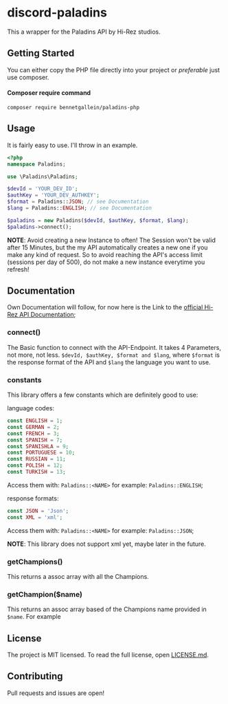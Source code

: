# discord-paladins

This a wrapper for the Paladins API by Hi-Rez studios.

## Getting Started

You can either copy the PHP file directly into your project or _preferable_ just use composer.

#### Composer require command
`composer require bennetgallein/paladins-php`

## Usage

It is fairly easy to use. I'll throw in an example.

```php
<?php
namespace Paladins;

use \Paladins\Paladins;

$devId = 'YOUR_DEV_ID';
$authKey = 'YOUR_DEV_AUTHKEY';
$format = Paladins::JSON; // see Documentation
$lang = Paladins::ENGLISH; // see Documentation

$paladins = new Paladins($devId, $authKey, $format, $lang);
$paladins->connect();
```

__NOTE__: Avoid creating a new Instance to often! The Session won't be valid after 15 Minutes, but the my API automatically creates a new one if you make any kind of request. So to avoid reaching the API's access limit (sessions per day of 500), do not make a new instance everytime you refresh!
## Documentation

Own Documentation will follow, for now here is the Link to the [official Hi-Rez API Documentation](https://docs.google.com/document/d/1OFS-3ocSx-1Rvg4afAnEHlT3917MAK_6eJTR6rzr-BM/edit);

### connect()

The Basic function to connect with the API-Endpoint. It takes 4 Parameters, not more, not less.
`$devId, $authKey, $format and $lang`, where `$format` is the response format of the API and `$lang` the language you want to use.

### constants

This library offers a few constants which are definitely good to use:

language codes:
```php
const ENGLISH = 1;
const GERMAN = 2;
const FRENCH = 3;
const SPANISH = 7;
const SPANISHLA = 9;
const PORTUGUESE = 10;
const RUSSIAN = 11;
const POLISH = 12;
const TURKISH = 13;
```
Access them with: `Paladins::<NAME>` for example: `Paladins::ENGLISH`;

response formats:
```php
const JSON = 'Json';
const XML = 'xml';
```
Access them with: `Paladins::<NAME>` for example: `Paladins::JSON`;

__NOTE__: This library does not support xml yet, maybe later in the future.

### getChampions()

This returns a assoc array with all the Champions.

### getChampion($name)

This returns an assoc array based of the Champions name provided in `$name`. For example

## License

The project is MIT licensed. To read the full license, open [LICENSE.md](LICENSE.md).

## Contributing

Pull requests and issues are open!
